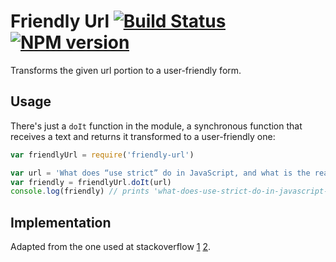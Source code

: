 # Friendly Url [![Build Status](https://travis-ci.org/tallesl/node-friendly-url.png)](https://travis-ci.org/tallesl/friendly-url) [![NPM version](https://badge.fury.io/js/friendly-url.png)](http://badge.fury.io/js/friendly-url)

Transforms the given url portion to a user-friendly form.

## Usage

There's just a `doIt` function in the module, a synchronous function that receives a text and returns it transformed to a user-friendly one:

```javascript
var friendlyUrl = require('friendly-url')

var url = 'What does “use strict” do in JavaScript, and what is the reasoning behind it?'
var friendly = friendlyUrl.doIt(url)
console.log(friendly) // prints 'what-does-use-strict-do-in-javascript-and-what-is-the-reasoning-behind-it'
```

## Implementation

Adapted from the one used at stackoverflow [1](http://stackoverflow.com/a/25486 "How does Stack Overflow generate its SEO-friendly URLs?") [2](http://meta.stackoverflow.com/a/7696 "Non US-ASCII characters dropped from full (profile) URL").
